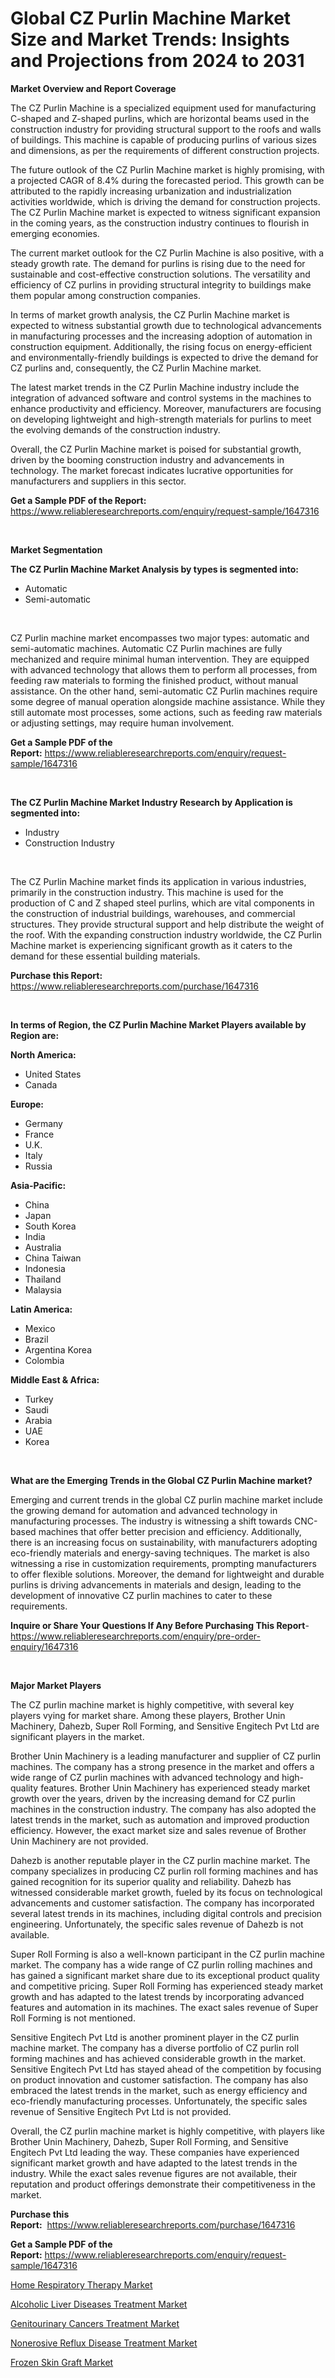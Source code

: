 <p><h1>Global CZ Purlin Machine Market Size and Market Trends: Insights and Projections from 2024 to 2031</h1></p><p><strong>Market Overview and Report Coverage</strong></p>
<p><p>The CZ Purlin Machine is a specialized equipment used for manufacturing C-shaped and Z-shaped purlins, which are horizontal beams used in the construction industry for providing structural support to the roofs and walls of buildings. This machine is capable of producing purlins of various sizes and dimensions, as per the requirements of different construction projects.</p><p>The future outlook of the CZ Purlin Machine market is highly promising, with a projected CAGR of 8.4% during the forecasted period. This growth can be attributed to the rapidly increasing urbanization and industrialization activities worldwide, which is driving the demand for construction projects. The CZ Purlin Machine market is expected to witness significant expansion in the coming years, as the construction industry continues to flourish in emerging economies.</p><p>The current market outlook for the CZ Purlin Machine is also positive, with a steady growth rate. The demand for purlins is rising due to the need for sustainable and cost-effective construction solutions. The versatility and efficiency of CZ purlins in providing structural integrity to buildings make them popular among construction companies.</p><p>In terms of market growth analysis, the CZ Purlin Machine market is expected to witness substantial growth due to technological advancements in manufacturing processes and the increasing adoption of automation in construction equipment. Additionally, the rising focus on energy-efficient and environmentally-friendly buildings is expected to drive the demand for CZ purlins and, consequently, the CZ Purlin Machine market.</p><p>The latest market trends in the CZ Purlin Machine industry include the integration of advanced software and control systems in the machines to enhance productivity and efficiency. Moreover, manufacturers are focusing on developing lightweight and high-strength materials for purlins to meet the evolving demands of the construction industry.</p><p>Overall, the CZ Purlin Machine market is poised for substantial growth, driven by the booming construction industry and advancements in technology. The market forecast indicates lucrative opportunities for manufacturers and suppliers in this sector.</p></p>
<p><strong>Get a Sample PDF of the Report:</strong> <a href="https://www.reliableresearchreports.com/enquiry/request-sample/1647316">https://www.reliableresearchreports.com/enquiry/request-sample/1647316</a></p>
<p>&nbsp;</p>
<p><strong>Market Segmentation</strong></p>
<p><strong>The CZ Purlin Machine Market Analysis by types is segmented into:</strong></p>
<p><ul><li>Automatic</li><li>Semi-automatic</li></ul></p>
<p>&nbsp;</p>
<p><p>CZ Purlin machine market encompasses two major types: automatic and semi-automatic machines. Automatic CZ Purlin machines are fully mechanized and require minimal human intervention. They are equipped with advanced technology that allows them to perform all processes, from feeding raw materials to forming the finished product, without manual assistance. On the other hand, semi-automatic CZ Purlin machines require some degree of manual operation alongside machine assistance. While they still automate most processes, some actions, such as feeding raw materials or adjusting settings, may require human involvement.</p></p>
<p><strong>Get a Sample PDF of the Report:</strong>&nbsp;<a href="https://www.reliableresearchreports.com/enquiry/request-sample/1647316">https://www.reliableresearchreports.com/enquiry/request-sample/1647316</a></p>
<p>&nbsp;</p>
<p><strong>The CZ Purlin Machine Market Industry Research by Application is segmented into:</strong></p>
<p><ul><li>Industry</li><li>Construction Industry</li></ul></p>
<p>&nbsp;</p>
<p><p>The CZ Purlin Machine market finds its application in various industries, primarily in the construction industry. This machine is used for the production of C and Z shaped steel purlins, which are vital components in the construction of industrial buildings, warehouses, and commercial structures. They provide structural support and help distribute the weight of the roof. With the expanding construction industry worldwide, the CZ Purlin Machine market is experiencing significant growth as it caters to the demand for these essential building materials.</p></p>
<p><strong>Purchase this Report:</strong>&nbsp; <a href="https://www.reliableresearchreports.com/purchase/1647316">https://www.reliableresearchreports.com/purchase/1647316</a></p>
<p>&nbsp;</p>
<p><strong>In terms of Region, the CZ Purlin Machine Market Players available by Region are:</strong></p>
<p>
    <p> <strong> North America: </strong>
        <ul>
            <li>United States</li>
            <li>Canada</li>
        </ul>
        </p> 
    <p> <strong> Europe: </strong>
        <ul>
            <li>Germany</li>
            <li>France</li>
            <li>U.K.</li>
            <li>Italy</li>
            <li>Russia</li>
        </ul>
        </p> 
    <p> <strong> Asia-Pacific: </strong>
        <ul>
            <li>China</li>
            <li>Japan</li>
            <li>South Korea</li>
            <li>India</li>
            <li>Australia</li>
            <li>China Taiwan</li>
            <li>Indonesia</li>
            <li>Thailand</li>
            <li>Malaysia</li>
        </ul>
        </p> 
    <p> <strong> Latin America: </strong>
        <ul>
            <li>Mexico</li>
            <li>Brazil</li>
            <li>Argentina Korea</li>
            <li>Colombia</li>
        </ul>
        </p> 
    <p> <strong> Middle East & Africa: </strong>
        <ul>
            <li>Turkey</li>
            <li>Saudi</li>
            <li>Arabia</li>
            <li>UAE</li>
            <li>Korea</li>
        </ul>
    </p>
    </p>
<p>&nbsp;</p>
<p><strong>What are the Emerging Trends in the Global CZ Purlin Machine market?</strong></p>
<p><p>Emerging and current trends in the global CZ purlin machine market include the growing demand for automation and advanced technology in manufacturing processes. The industry is witnessing a shift towards CNC-based machines that offer better precision and efficiency. Additionally, there is an increasing focus on sustainability, with manufacturers adopting eco-friendly materials and energy-saving techniques. The market is also witnessing a rise in customization requirements, prompting manufacturers to offer flexible solutions. Moreover, the demand for lightweight and durable purlins is driving advancements in materials and design, leading to the development of innovative CZ purlin machines to cater to these requirements.</p></p>
<p><strong>Inquire or Share Your Questions If Any Before Purchasing This Report</strong>- <a href="https://www.reliableresearchreports.com/enquiry/pre-order-enquiry/1647316">https://www.reliableresearchreports.com/enquiry/pre-order-enquiry/1647316</a></p>
<p>&nbsp;</p>
<p><strong>Major Market Players</strong></p>
<p><p>The CZ purlin machine market is highly competitive, with several key players vying for market share. Among these players, Brother Unin Machinery, Dahezb, Super Roll Forming, and Sensitive Engitech Pvt Ltd are significant players in the market.</p><p>Brother Unin Machinery is a leading manufacturer and supplier of CZ purlin machines. The company has a strong presence in the market and offers a wide range of CZ purlin machines with advanced technology and high-quality features. Brother Unin Machinery has experienced steady market growth over the years, driven by the increasing demand for CZ purlin machines in the construction industry. The company has also adopted the latest trends in the market, such as automation and improved production efficiency. However, the exact market size and sales revenue of Brother Unin Machinery are not provided.</p><p>Dahezb is another reputable player in the CZ purlin machine market. The company specializes in producing CZ purlin roll forming machines and has gained recognition for its superior quality and reliability. Dahezb has witnessed considerable market growth, fueled by its focus on technological advancements and customer satisfaction. The company has incorporated several latest trends in its machines, including digital controls and precision engineering. Unfortunately, the specific sales revenue of Dahezb is not available.</p><p>Super Roll Forming is also a well-known participant in the CZ purlin machine market. The company has a wide range of CZ purlin rolling machines and has gained a significant market share due to its exceptional product quality and competitive pricing. Super Roll Forming has experienced steady market growth and has adapted to the latest trends by incorporating advanced features and automation in its machines. The exact sales revenue of Super Roll Forming is not mentioned.</p><p>Sensitive Engitech Pvt Ltd is another prominent player in the CZ purlin machine market. The company has a diverse portfolio of CZ purlin roll forming machines and has achieved considerable growth in the market. Sensitive Engitech Pvt Ltd has stayed ahead of the competition by focusing on product innovation and customer satisfaction. The company has also embraced the latest trends in the market, such as energy efficiency and eco-friendly manufacturing processes. Unfortunately, the specific sales revenue of Sensitive Engitech Pvt Ltd is not provided.</p><p>Overall, the CZ purlin machine market is highly competitive, with players like Brother Unin Machinery, Dahezb, Super Roll Forming, and Sensitive Engitech Pvt Ltd leading the way. These companies have experienced significant market growth and have adapted to the latest trends in the industry. While the exact sales revenue figures are not available, their reputation and product offerings demonstrate their competitiveness in the market.</p></p>
<p><strong>Purchase this Report:</strong>&nbsp;&nbsp;<a href="https://www.reliableresearchreports.com/purchase/1647316">https://www.reliableresearchreports.com/purchase/1647316</a></p>
<p></p>
<p><strong>Get a Sample PDF of the Report:</strong>&nbsp;<a href="https://www.reliableresearchreports.com/enquiry/request-sample/1647316">https://www.reliableresearchreports.com/enquiry/request-sample/1647316</a></p>
<p><p><a href="https://medium.com/@marieramos20/home-respiratory-therapy-nbsp-market-focuses-on-market-share-size-and-projected-forecast-till-2030-8fe671d8b66c">Home Respiratory Therapy Market</a></p><p><a href="https://medium.com/@marieramos20/alcoholic-liver-diseases-treatment-market-size-and-market-trends-complete-industry-overview-2023-1c2d4e4db352">Alcoholic Liver Diseases Treatment Market</a></p><p><a href="https://medium.com/@marieramos20/genitourinary-cancers-treatment-market-size-market-outlook-and-market-forecast-2023-to-2030-f05d126c2a67">Genitourinary Cancers Treatment Market</a></p><p><a href="https://medium.com/@marieramos20/nonerosive-reflux-disease-treatment-market-the-key-to-successful-business-strategy-forecast-till-95532b66d3e5">Nonerosive Reflux Disease Treatment Market</a></p><p><a href="https://medium.com/@marieramos20/frozen-skin-graft-market-analysis-its-cagr-market-segmentation-and-global-industry-overview-68e663609012">Frozen Skin Graft Market</a></p></p>
